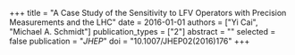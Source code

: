+++
title = "A Case Study of the Sensitivity to LFV Operators with Precision Measurements and the LHC"
date = 2016-01-01
authors = ["Yi Cai", "Michael A. Schmidt"]
publication_types = ["2"]
abstract = ""
selected = false
publication = "*JHEP*"
doi = "10.1007/JHEP02(2016)176"
+++


